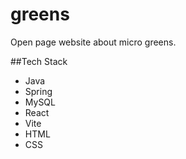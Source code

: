 # greens
Open page website about micro greens.

##Tech Stack
  -  Java
  -  Spring
  -  MySQL
  -  React
  -  Vite
  -  HTML
  -  CSS

    
